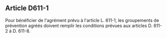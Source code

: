Article D611-1
----
Pour bénéficier de l'agrément prévu à l'article L. 611-1, les groupements de
prévention agréés doivent remplir les conditions prévues aux articles D. 611-2 à
D. 611-8.
